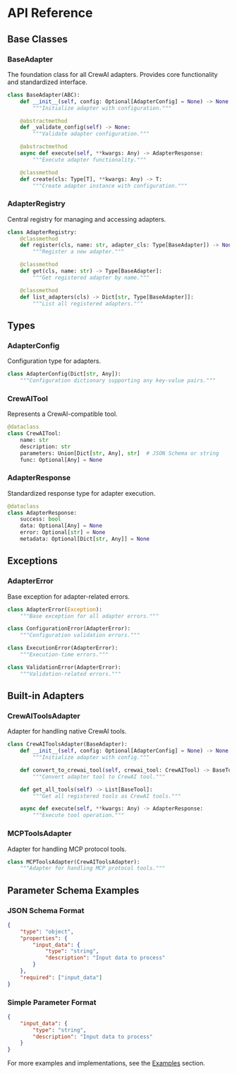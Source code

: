 # API Reference

## Base Classes

### BaseAdapter

The foundation class for all CrewAI adapters. Provides core functionality and standardized interface.

```python
class BaseAdapter(ABC):
    def __init__(self, config: Optional[AdapterConfig] = None) -> None:
        """Initialize adapter with configuration."""

    @abstractmethod
    def _validate_config(self) -> None:
        """Validate adapter configuration."""

    @abstractmethod
    async def execute(self, **kwargs: Any) -> AdapterResponse:
        """Execute adapter functionality."""

    @classmethod
    def create(cls: Type[T], **kwargs: Any) -> T:
        """Create adapter instance with configuration."""
```

### AdapterRegistry

Central registry for managing and accessing adapters.

```python
class AdapterRegistry:
    @classmethod
    def register(cls, name: str, adapter_cls: Type[BaseAdapter]) -> None:
        """Register a new adapter."""

    @classmethod
    def get(cls, name: str) -> Type[BaseAdapter]:
        """Get registered adapter by name."""

    @classmethod
    def list_adapters(cls) -> Dict[str, Type[BaseAdapter]]:
        """List all registered adapters."""
```

## Types

### AdapterConfig

Configuration type for adapters.

```python
class AdapterConfig(Dict[str, Any]):
    """Configuration dictionary supporting any key-value pairs."""
```

### CrewAITool

Represents a CrewAI-compatible tool.

```python
@dataclass
class CrewAITool:
    name: str
    description: str
    parameters: Union[Dict[str, Any], str]  # JSON Schema or string
    func: Optional[Any] = None
```

### AdapterResponse

Standardized response type for adapter execution.

```python
@dataclass
class AdapterResponse:
    success: bool
    data: Optional[Any] = None
    error: Optional[str] = None
    metadata: Optional[Dict[str, Any]] = None
```

## Exceptions

### AdapterError

Base exception for adapter-related errors.

```python
class AdapterError(Exception):
    """Base exception for all adapter errors."""

class ConfigurationError(AdapterError):
    """Configuration validation errors."""

class ExecutionError(AdapterError):
    """Execution-time errors."""

class ValidationError(AdapterError):
    """Validation-related errors."""
```

## Built-in Adapters

### CrewAIToolsAdapter

Adapter for handling native CrewAI tools.

```python
class CrewAIToolsAdapter(BaseAdapter):
    def __init__(self, config: Optional[AdapterConfig] = None) -> None:
        """Initialize adapter with config."""

    def convert_to_crewai_tool(self, crewai_tool: CrewAITool) -> BaseTool:
        """Convert adapter tool to CrewAI tool."""

    def get_all_tools(self) -> List[BaseTool]:
        """Get all registered tools as CrewAI tools."""

    async def execute(self, **kwargs: Any) -> AdapterResponse:
        """Execute tool operation."""
```

### MCPToolsAdapter

Adapter for handling MCP protocol tools.

```python
class MCPToolsAdapter(CrewAIToolsAdapter):
    """Adapter for handling MCP protocol tools."""
```

## Parameter Schema Examples

### JSON Schema Format

```json
{
    "type": "object",
    "properties": {
        "input_data": {
            "type": "string",
            "description": "Input data to process"
        }
    },
    "required": ["input_data"]
}
```

### Simple Parameter Format

```json
{
    "input_data": {
        "type": "string",
        "description": "Input data to process"
    }
}
```

For more examples and implementations, see the [Examples](examples.md) section.